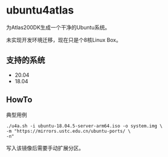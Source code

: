 # ubuntu4atlas

为Atlas200DK生成一个干净的Ubuntu系统。

未实现开发环境迁移，现在只是个8核Linux Box。

## 支持的系统

- 20.04
- 18.04

## HowTo

典型用例

```
./u4a.sh -i ubuntu-18.04.5-server-arm64.iso -o system.img \
-m "https://mirrors.ustc.edu.cn/ubuntu-ports/ \
-n"
```

写入该镜像后需要手动扩展分区。

